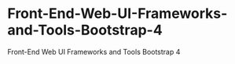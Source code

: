 # Front-End-Web-UI-Frameworks-and-Tools-Bootstrap-4
Front-End Web UI Frameworks and Tools Bootstrap 4
